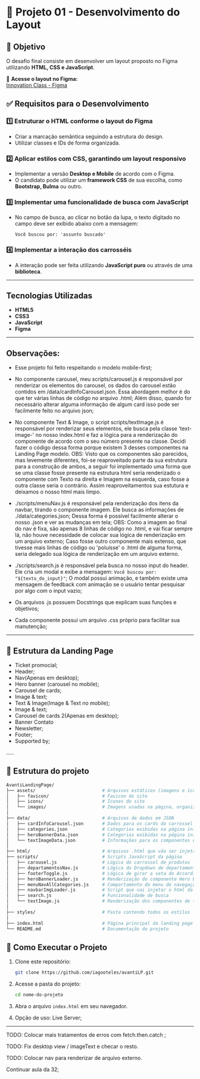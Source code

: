 # 🚀 Projeto 01 - Desenvolvimento do Layout

## 📝 Objetivo
O desafio final consiste em desenvolver um layout proposto no Figma utilizando **HTML, CSS e JavaScript**.

🔗 **Acesse o layout no Figma:**  
[Innovation Class - Figma](https://www.figma.com/proto/DqtFxC6312M32mLt8FpJjq/innovation-class?page-id=13%3A673&node-id=13-920&viewport=346%2C140%2C0.11&t=HyGGDSs83f1vbqMJ-1&scaling=scale-down&content-scaling=fixed)

## ✅ Requisitos para o Desenvolvimento

### 1️⃣ Estruturar o HTML conforme o layout do Figma
- Criar a marcação semântica seguindo a estrutura do design.
- Utilizar classes e IDs de forma organizada.

### 2️⃣ Aplicar estilos com CSS, garantindo um layout responsivo
- Implementar a versão **Desktop e Mobile** de acordo com o Figma.
- O candidato pode utilizar um **framework CSS** de sua escolha, como **Bootstrap, Bulma** ou outro.

### 3️⃣ Implementar uma funcionalidade de busca com JavaScript
- No campo de busca, ao clicar no botão da lupa, o texto digitado no campo deve ser exibido abaixo com a mensagem:
  
  ```Você buscou por: 'assunto buscado'```
  
### 4️⃣ Implementar a interação dos carrosséis
- A interação pode ser feita utilizando **JavaScript puro** ou através de uma **biblioteca**.

---

## Tecnologias Utilizadas
- **HTML5**
- **CSS3**
- **JavaScript**
- **Figma**

---

## Observações:
- Esse projeto foi feito respeitando o modelo mobile-first;

- No componente carousel, meu scripts/carousel.js é responsável por renderizar os elementos do carousel, os dados do carousel estão contidos em /data/cardInfoCarousel.json. Essa abordagem melhor é do que ter várias linhas de código no arquivo .html; Além disso, quando for necessário alterar alguma informação de algum card isso pode ser facilmente feito no arquivo json;

- No componente Text & Image, o script scripts/textImage.js é responsável por renderizar seus elementos, ele busca pela classe 'text-image-' no nosso index.html e faz a lógica para a renderização do componente de acordo com o seu número presente na classe. Decidi fazer o código dessa forma porque existem 3 desses componentes na Landing Page modelo.
   OBS: Visto que os componentes são parecidos, mas levemente diferentes, foi-se reaproveitado parte da sua estrutura para a construção de ambos, a seguir foi implementado uma forma que se uma classe fosse presente na estrutura html seria renderizado o componente com Texto na direita e Imagem na esquerda, caso fosse a outra classe seria o contrário. Assim reaproveitamentos sua estutura e deixamos o nosso html mais limpo.

- ./scripts/menuNav.js é responsável pela renderização dos itens da navbar, tirando o componente imagem. Ele busca as informações de ./data/categories.json; Dessa forma é possível facilmente alterar o nosso .json e ver as mudanças em tela;
   OBS: Como a imagem ao final do nav é fixa, são apenas 8 linhas de código no .html, e vai ficar sempre lá, não houve necessidade de colocar sua lógica de renderização em um arquivo externo; Caso fosse outro componente mais extenso, que tivesse mais linhas de código ou 'poluísse' o .html de alguma forma, seria delegado sua lógica de renderização em um arquivo externo.

- ./scripts/search.js é responsável pela busca no nosso input do header. Ele cria um modal e exibe a mensagem: `Você buscou por: "${texto_do_input}"`; O modal possui animação, e também existe uma mensagem de feedback com animação se o usuário tentar pesquisar por algo com o input vazio;

- Os arquivos .js possuem Docstrings que explicam suas funções e objetivos;

- Cada componente possui um arquivo .css próprio para facilitar sua manutenção;

---

## 🦴 Estrutura da Landing Page
- Ticket promocial;
- Header;
- Nav(Apenas em desktop);
- Hero banner (carousel no mobile);
- Carousel de cards;
- Image & text;
- Text & Image(Image & Text no mobile);
- Image & text;
- Carousel de cards 2(Apenas em desktop);
- Banner Contato
- Newsletter;
- Footer;
- Supported by;

.....

## 📂 Estrutura do projeto

```bash
AvantiLandingPage/
├── assets/                         # Arquivos estáticos (imagens e ícones)
│   ├── favicon/                    # Favicon do site
│   ├── icons/                      # Ícones do site
│   └── images/                     # Imagens usadas na página, organizadas por componentes
│
├── data/                           # Arquivos de dados em JSON
│   ├── cardInfoCarousel.json       # Dados para os cards do carrossel
│   ├── categories.json             # Categorias exibidas na página inicial
│   ├── heroBannerData.json         # Categorias exibidas na página inicial
│   └── textImageData.json          # Informações para os componentes de texto com imagem
│
├── html/                           # Arquivos .html que vão ser injetados no nosso index.html
├── scripts/                        # Scripts JavaScript da página
│   ├── carousel.js                 # Lógica do carrossel de produtos
│   ├── departamentosNav.js         # Lógica do Dropdown de departamentos da navbar
│   ├── footerToggle.js             # Lógica de girar a seta do Accordion
│   ├── heroBannerLoader.js         # Renderização do componente Hero Banner
│   ├── menuNavAllCategories.js     # Comportamento do menu de navegação de todas as categorias
│   ├── navbarImgLoader.js          # Script que vai injetar o html da imagem do navbar
│   ├── search.js                   # Funcionalidade de busca
│   └── textImage.js                # Renderização dos componentes de texto com imagem
│
├── styles/                         # Pasta contendo todos os estilos         
│
├── index.html                      # Página principal da landing page
└── README.md                       # Documentação do projeto
```

## 📌 Como Executar o Projeto
1. Clone este repositório:
   ```sh
   git clone https://github.com/iagooteles/avantiLP.git
   ```
2. Acesse a pasta do projeto:
   ```sh
   cd nome-do-projeto
   ```
3. Abra o arquivo `index.html` em seu navegador.

4. Opção de uso: Live Server;

---

TODO: Colocar mais tratamentos de erros com fetch.then.catch ;

TODO: Fix desktop view / imageText e checar o resto.

TODO: Colocar nav para renderizar de arquivo externo.

Continuar aula da 32;